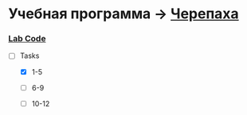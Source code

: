 # Учебная программа -> [Черепаха](http://cs.mipt.ru/python/lessons/lab2.html#python)

### [Lab Code](/Python/Lessons/Labs/Lab-2-Turtle])

- [ ] Tasks
  - [x] 1-5
  - [ ] 6-9
  - [ ] 10-12

